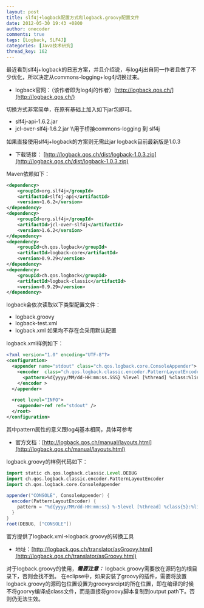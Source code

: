 ```yaml
---
layout: post
title: slf4j+logback配置方式和logback.groovy配置文件
date: 2012-05-30 19:43 +0800
author: onecoder
comments: true
tags: [Logback, SLF4J]
categories: [Java技术研究]
thread_key: 162
---
```

最近看到slf4j+logback的日志方案，并且介绍说，与log4j出自同一作者且做了不少优化，所以决定从commons-logging+log4j切换过来。

* logback官网：（该作者即为log4j的作者）[http://logback.qos.ch/](http://logback.qos.ch/)

切换方式非常简单，在原有基础上加入如下jar包即可。

* slf4j-api-1.6.2.jar
* jcl-over-slf4j-1.6.2.jar \\\用于桥接commons-logging 到 slf4j

如果直接使用slf4j+logback的方案则无需此jar logback目前最新版是1.0.3

* 下载链接： [http://logback.qos.ch/dist/logback-1.0.3.zip](http://logback.qos.ch/dist/logback-1.0.3.zip)

Maven依赖如下：

```xml
<dependency> 
    <groupId>org.slf4j</groupId> 
    <artifactId>slf4j-api</artifactId> 
    <version>1.6.2</version> 
</dependency> 
<dependency> 
    <groupId>org.slf4j</groupId> 
    <artifactId>jcl-over-slf4j</artifactId> 
    <version>1.6.2</version> 
</dependency> 
<dependency> 
    <groupId>ch.qos.logback</groupId> 
    <artifactId>logback-core</artifactId> 
    <version>0.9.29</version> 
</dependency> 
<dependency> 
    <groupId>ch.qos.logback</groupId> 
    <artifactId>logback-classic</artifactId> 
    <version>0.9.29</version> 
</dependency> 
```

logback会依次读取以下类型配置文件：

* logback.groovy
* logback-test.xml
* logback.xml
如果均不存在会采用默认配置 

logback.xml样例如下：

```xml
<?xml version="1.0" encoding="UTF-8"?>   
<configuration>   
  <appender name="stdout" class="ch.qos.logback.core.ConsoleAppender">   
    <encoder  class="ch.qos.logback.classic.encoder.PatternLayoutEncoder">   
      <pattern>%d{yyyy/MM/dd-HH:mm:ss.SSS} %level [%thread] %class:%line>>%msg%n</pattern>   
    </encoder >   
  </appender>   
   
  <root level="INFO">   
    <appender-ref ref="stdout" />   
  </root>   
</configuration>
```

其中pattern属性的意义跟log4j基本相同，具体可参考

* 官方文档：[http://logback.qos.ch/manual/layouts.html](http://logback.qos.ch/manual/layouts.html)

logback.groovy的样例代码如下：

```groovy
import static ch.qos.logback.classic.Level.DEBUG 
import ch.qos.logback.classic.encoder.PatternLayoutEncoder 
import ch.qos.logback.core.ConsoleAppender 
 
appender("CONSOLE", ConsoleAppender) { 
  encoder(PatternLayoutEncoder) { 
    pattern = "%d{yyyy/MM/dd-HH:mm:ss} %-5level [%thread] %class{5}:%line>>%msg%n" 
  } 
} 
root(DEBUG, ["CONSOLE"]) 
```

官方提供了logback.xml->logback.groovy的转换工具

* 地址：[http://logback.qos.ch/translator/asGroovy.html](http://logback.qos.ch/translator/asGroovy.html)

对于logback.groovy的使用，***需要注意：*** logback.groovy需要放在源码包的根目录下，否则会找不到。 在eclipse中，如果安装了groovy的插件，需要将放置logback.groovy的源码包位置设置为groovysrcipt的所在位置，即在编译的时候不将goorvy编译成class文件，而是直接将groovy脚本复制到output path下。否则仍无法生效。 
